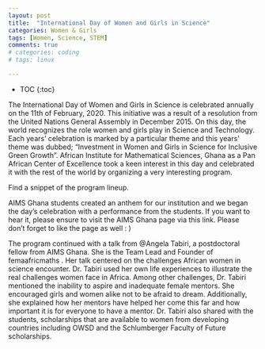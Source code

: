 ```yaml
---
layout: post
title:  "International Day of Women and Girls in Science"
categories: Women & Girls
tags: [Women, Science, STEM]
comments: true
# categories: coding
# tags: linux

---
```


* TOC
{:toc}

The International Day of Women and Girls in Science is celebrated annually on the 11th of February, 2020. This initiative was a result of a resolution from the United Nations General Assembly in December 2015. On this day, the world recognizes the role women and girls play in Science and Technology. Each years’ celebration is marked by a particular theme and this years’ theme was dubbed; “Investment in Women and Girls in Science for Inclusive Green Growth”. African Institute for Mathematical Sciences, Ghana as a Pan African Center of Excellence took a keen interest in this day and celebrated it with the rest of the world by organizing a very interesting program.

Find a snippet of the program lineup.


AIMS Ghana students created an anthem for our institution and we began the day’s celebration with a performance from the students. If you want to hear it, please ensure to visit the AIMS Ghana page via this link. Please don’t forget to like the page as well : )

The program continued with a talk from @Angela Tabiri, a postdoctoral fellow from AIMS Ghana. She is the Team Lead and Founder of femaafricmaths . Her talk centered on the challenges African women in science encounter. Dr. Tabiri used her own life experiences to illustrate the real challenges women face in Africa. Among other challenges, Dr. Tabiri mentioned the inability to aspire and inadequate female mentors. She encouraged girls and women alike not to be afraid to dream. Additionally, she explained how her mentors have helped her come this far and how important it is for everyone to have a mentor. Dr. Tabiri also shared with the students, scholarships that are available to women from developing countries including OWSD and the Schlumberger Faculty of Future scholarships.
<!-- 

# Your MyCircularQueue object will be instantiated and called as such:
# obj = MyCircularQueue(k)
# param_1 = obj.enQueue(value)
# param_2 = obj.deQueue()
# param_3 = obj.Front()
# param_4 = obj.Rear()
# param_5 = obj.isEmpty()
# param_6 = obj.isFull()
```
---

## Reference
- [Leetcode](https://leetcode.com/explore/learn/card/queue-stack/228/first-in-first-out-data-structure/1337/), Queue and Stack Chapter. 
 -->

<!--<table style="width:100%">
<col width="20%">
<col width="10">
<col >

</table> -->

<style type="text/css">
td {
    border: 0.5px;
    vertical-align: center;
    text-align: left;
}
</style>